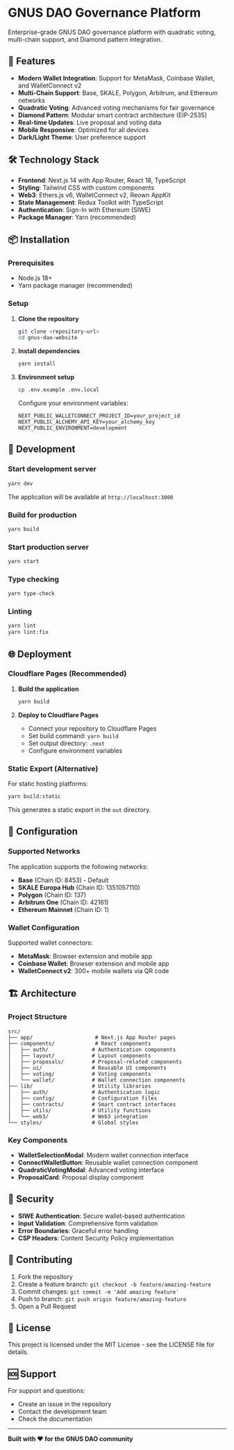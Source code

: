 # GNUS DAO Governance Platform

Enterprise-grade GNUS DAO governance platform with quadratic voting, multi-chain support, and Diamond pattern integration.

## 🚀 Features

- **Modern Wallet Integration**: Support for MetaMask, Coinbase Wallet, and WalletConnect v2
- **Multi-Chain Support**: Base, SKALE, Polygon, Arbitrum, and Ethereum networks
- **Quadratic Voting**: Advanced voting mechanisms for fair governance
- **Diamond Pattern**: Modular smart contract architecture (EIP-2535)
- **Real-time Updates**: Live proposal and voting data
- **Mobile Responsive**: Optimized for all devices
- **Dark/Light Theme**: User preference support

## 🛠 Technology Stack

- **Frontend**: Next.js 14 with App Router, React 18, TypeScript
- **Styling**: Tailwind CSS with custom components
- **Web3**: Ethers.js v6, WalletConnect v2, Reown AppKit
- **State Management**: Redux Toolkit with TypeScript
- **Authentication**: Sign-In with Ethereum (SIWE)
- **Package Manager**: Yarn (recommended)

## 📦 Installation

### Prerequisites

- Node.js 18+ 
- Yarn package manager (recommended)

### Setup

1. **Clone the repository**
   ```bash
   git clone <repository-url>
   cd gnus-dao-website
   ```

2. **Install dependencies**
   ```bash
   yarn install
   ```

3. **Environment setup**
   ```bash
   cp .env.example .env.local
   ```
   
   Configure your environment variables:
   ```env
   NEXT_PUBLIC_WALLETCONNECT_PROJECT_ID=your_project_id
   NEXT_PUBLIC_ALCHEMY_API_KEY=your_alchemy_key
   NEXT_PUBLIC_ENVIRONMENT=development
   ```

## 🚀 Development

### Start development server
```bash
yarn dev
```

The application will be available at `http://localhost:3000`

### Build for production
```bash
yarn build
```

### Start production server
```bash
yarn start
```

### Type checking
```bash
yarn type-check
```

### Linting
```bash
yarn lint
yarn lint:fix
```

## 🌐 Deployment

### Cloudflare Pages (Recommended)

1. **Build the application**
   ```bash
   yarn build
   ```

2. **Deploy to Cloudflare Pages**
   - Connect your repository to Cloudflare Pages
   - Set build command: `yarn build`
   - Set output directory: `.next`
   - Configure environment variables

### Static Export (Alternative)

For static hosting platforms:

```bash
yarn build:static
```

This generates a static export in the `out` directory.

## 🔧 Configuration

### Supported Networks

The application supports the following networks:

- **Base** (Chain ID: 8453) - Default
- **SKALE Europa Hub** (Chain ID: 1351057110)
- **Polygon** (Chain ID: 137)
- **Arbitrum One** (Chain ID: 42161)
- **Ethereum Mainnet** (Chain ID: 1)

### Wallet Configuration

Supported wallet connectors:

- **MetaMask**: Browser extension and mobile app
- **Coinbase Wallet**: Browser extension and mobile app
- **WalletConnect v2**: 300+ mobile wallets via QR code

## 🏗 Architecture

### Project Structure

```
src/
├── app/                    # Next.js App Router pages
├── components/             # React components
│   ├── auth/              # Authentication components
│   ├── layout/            # Layout components
│   ├── proposals/         # Proposal-related components
│   ├── ui/                # Reusable UI components
│   ├── voting/            # Voting components
│   └── wallet/            # Wallet connection components
├── lib/                   # Utility libraries
│   ├── auth/              # Authentication logic
│   ├── config/            # Configuration files
│   ├── contracts/         # Smart contract interfaces
│   ├── utils/             # Utility functions
│   └── web3/              # Web3 integration
└── styles/                # Global styles
```

### Key Components

- **WalletSelectionModal**: Modern wallet connection interface
- **ConnectWalletButton**: Reusable wallet connection component
- **QuadraticVotingModal**: Advanced voting interface
- **ProposalCard**: Proposal display component

## 🔐 Security

- **SIWE Authentication**: Secure wallet-based authentication
- **Input Validation**: Comprehensive form validation
- **Error Boundaries**: Graceful error handling
- **CSP Headers**: Content Security Policy implementation

## 🤝 Contributing

1. Fork the repository
2. Create a feature branch: `git checkout -b feature/amazing-feature`
3. Commit changes: `git commit -m 'Add amazing feature'`
4. Push to branch: `git push origin feature/amazing-feature`
5. Open a Pull Request

## 📄 License

This project is licensed under the MIT License - see the LICENSE file for details.

## 🆘 Support

For support and questions:

- Create an issue in the repository
- Contact the development team
- Check the documentation

---

**Built with ❤️ for the GNUS DAO community**
